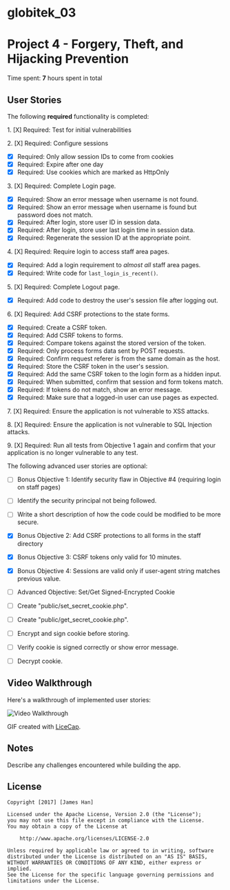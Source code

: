 # globitek_03
# Project 4 - Forgery, Theft, and Hijacking Prevention

Time spent: **7** hours spent in total

## User Stories

The following **required** functionality is completed:

1\. [X]  Required: Test for initial vulnerabilities

2\. [X]  Required: Configure sessions
  * [X]  Required: Only allow session IDs to come from cookies
  * [X]  Required: Expire after one day
  * [X]  Required: Use cookies which are marked as HttpOnly

3\. [X]  Required: Complete Login page.
  * [X]  Required: Show an error message when username is not found.
  * [X]  Required: Show an error message when username is found but password does not match.
  * [X]  Required: After login, store user ID in session data.
  * [X]  Required: After login, store user last login time in session data.
  * [X]  Required: Regenerate the session ID at the appropriate point.

4\. [X]  Required: Require login to access staff area pages.
  * [X]  Required: Add a login requirement to *almost all* staff area pages.
  * [X]  Required: Write code for `last_login_is_recent()`.

5\. [X]  Required: Complete Logout page.
  * [X]  Required: Add code to destroy the user's session file after logging out.

6\. [X]  Required: Add CSRF protections to the state forms.
  * [X]  Required: Create a CSRF token.
  * [X]  Required: Add CSRF tokens to forms.
  * [X]  Required: Compare tokens against the stored version of the token.
  * [X]  Required: Only process forms data sent by POST requests.
  * [X]  Required: Confirm request referer is from the same domain as the host.
  * [X]  Required: Store the CSRF token in the user's session.
  * [X]  Required: Add the same CSRF token to the login form as a hidden input.
  * [X]  Required: When submitted, confirm that session and form tokens match.
  * [X]  Required: If tokens do not match, show an error message.
  * [X]  Required: Make sure that a logged-in user can use pages as expected.

7\. [X]  Required: Ensure the application is not vulnerable to XSS attacks.

8\. [X]  Required: Ensure the application is not vulnerable to SQL Injection attacks.

9\. [X]  Required: Run all tests from Objective 1 again and confirm that your application is no longer vulnerable to any test.


The following advanced user stories are optional:

* [ ]  Bonus Objective 1: Identify security flaw in Objective #4 (requiring login on staff pages)
  * [ ]  Identify the security principal not being followed.
  * [ ]  Write a short description of how the code could be modified to be more secure.

* [X] Bonus Objective 2: Add CSRF protections to all forms in the staff directory

* [X]  Bonus Objective 3: CSRF tokens only valid for 10 minutes.

* [X]  Bonus Objective 4: Sessions are valid only if user-agent string matches previous value.

* [ ]  Advanced Objective: Set/Get Signed-Encrypted Cookie
  * [ ]  Create "public/set\_secret\_cookie.php".
  * [ ]  Create "public/get\_secret\_cookie.php".
  * [ ]  Encrypt and sign cookie before storing.
  * [ ]  Verify cookie is signed correctly or show error message.
  * [ ]  Decrypt cookie.

## Video Walkthrough

Here's a walkthrough of implemented user stories:

<img src='http://i.imgur.com/ovlCVC9.gif' title='Video Walkthrough' width='' alt='Video Walkthrough' />

GIF created with [LiceCap](http://www.cockos.com/licecap/).

## Notes

Describe any challenges encountered while building the app.

## License

    Copyright [2017] [James Han]

    Licensed under the Apache License, Version 2.0 (the "License");
    you may not use this file except in compliance with the License.
    You may obtain a copy of the License at

        http://www.apache.org/licenses/LICENSE-2.0

    Unless required by applicable law or agreed to in writing, software
    distributed under the License is distributed on an "AS IS" BASIS,
    WITHOUT WARRANTIES OR CONDITIONS OF ANY KIND, either express or implied.
    See the License for the specific language governing permissions and
    limitations under the License.
